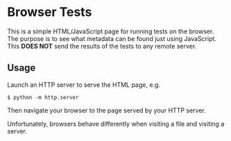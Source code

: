 # Browser Tests
This is a simple HTML/JavaScript page for running tests on the browser. The purpose is to see what metadata can be found just using JavaScript.
This **DOES NOT** send the results of the tests to any remote server.

## Usage

Launch an HTTP server to serve the HTML page, e.g.

```shell
$ python -m http.server
```

Then navigate your browser to the page served by your HTTP server.

Unfortunately, browsers behave differently when visiting a file and visiting a server.


